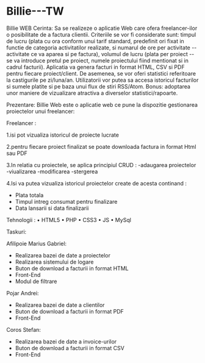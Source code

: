 # Billie---TW
Billie WEB
Cerinta:
Sa se realizeze o aplicatie Web care ofera freelancer-ilor o posibilitate de a factura clientii. Criteriile se vor fi considerate sunt: timpul de lucru (plata cu ora conform unui tarif standard, predefinit ori fixat in functie de categoria activitatilor realizate, si numarul de ore per activitate -- activitate ce va aparea si pe factura), volumul de lucru (plata per proiect -- se va introduce pretul pe proiect, numele proiectului fiind mentionat si in cadrul facturii). Aplicatia va genera facturi in format HTML, CSV si PDF pentru fiecare proiect/client. De asemenea, se vor oferi statistici referitoare la castigurile pe zi/luna/an. Utilizatorii vor putea sa accesa istoricul facturilor si sumele platite si pe baza unui flux de stiri RSS/Atom. Bonus: adoptarea unor maniere de vizualizare atractiva a diverselor statistici/rapoarte.

Prezentare:
	Billie Web este o aplicatie web ce pune la dispozitie gestionarea proiectelor unui freelancer: 
	
Freelancer : 

1.isi pot vizualiza istoricul de proiecte lucrate 

2.pentru fiecare proiect finalizat se poate downloada factura in format Html  sau  PDF

3.In relatia cu proiectele, se aplica principiul CRUD :
-adaugarea proiectelor
-viualizarea 
-modificarea
-stergerea

4.Isi va putea vizualiza istoricul proiectelor create de acesta continand  :  
- Plata totala 
- Timpul intreg consumat pentru finalizare 
- Data lansarii si data finalizarii 

Tehnologii :
	•	HTML5
	•	PHP
	•	CSS3
	•	JS
	•	MySql

Taskuri: 

Afilipoie Marius Gabriel:

-	Realizarea bazei de date a proiectelor
-	Realizarea sistemului de logare 
-	Buton de download a facturii in format HTML
-	Front-End
-	Modul de filtrare
	
Pojar Andrei:

-	Realizarea bazei de date a clientilor
-	Buton de download a facturii in format PDF
-	Front-End

Coros Stefan:

-	Realizarea bazei de date a invoice-urilor
-	Buton de download a facturii in format CSV
-	Front-End

